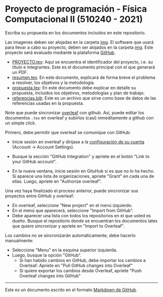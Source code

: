 # Proyecto de programación - Física Computacional II (510240 - 2021)

Escriba su propuesta en los documentos incluidos en este repositorio. 

Las imagenes deben ser alojadas en la carpeta [img](img). El software
que usará para llevar a cabo su proyecto, deben ser alojados en la
carpeta [img](img). Este proyecto será evaluado mediante la plataforma
[GitHub](https://github.com).

- [PROYECTO.tex](PROYECTO.tex): Aquí se encuentra el identificador del
  proyecto, i.e. su título e integrantes. Este es el documento
  principal con el que generará un PDF.
- [resumen.tex](resumen.tex): En este documento, explicará de forma
  breve el problema a resolver, los objetivos y la metodología.
- [propuesta.tex](propuesta.tex): En este documento debe explicar en
  detalle su propuesta, incluidos los objetivos, metodologías y plan
  de trabajo.
- [referencias.bib](referencias.bib): Este es un archivo que sirve
  como base de datos de las referencias usadas en la propuesta.
  
  
Note que puede sincronizar [overleaf](https://www.overleaf.com) con
github. Así, puede editar los documentos `.tex` en overleaf y subirlos
(casi) inmeditamente a github con un simple click.

Primero, debe permitir que overleaf se comunique con GitHub:
- Inicie sesión en overleaf y diríjase a la [configuración de su
  cuenta](https://www.overleaf.com/user/settings) (Account -> Account
  Settings).
  
- Busque la sección "GitHub Integration" y apriete en el botón "Link
  to your GitHub account". 
  
- En la nueva ventana, inicie sesión en GituHub si es que no lo ha
  hecho. Si aparece una lista de organizaciones, apriete "Grant" en
  cada una de ellas. Luego, apriete en "Authorize overleaf".
  

Una vez haya finalizado el proceso anterior, puede sincronizar sus proyectos entre GitHub y overleaf:
- En overleaf, seleccione "New project" en el menú izquierdo.
- En el menú que aparecerá, seleccione "Import from GitHub".
- Debe aparecer una lista con todos los repositorios en el que usted
  es dueño. Busque el repositorio donde se encuentran los
  documentos latex que quiere sincronizar y apriete en "Import to Overleaf".
  
Los cambios no se sincronizarán automáticamente, debe hacerlo manualmente:
- Seleccione "Menu" en la esquina superior izquierda.
- Luego, busque la opción "GitHub".
  - Si han habido cambios en GitHub, debe importar los cambios a Overleaf: Apriete en "Pull GitHub changes into Overleaf"
  - Si quiere exportar los cambios desde Overleaf, apriete "Push Overleaf changes into GitHub"

--- 
Este es un documento escrito en el formato [Markdown de
GitHub](https://guides.github.com/features/mastering-markdown/).
